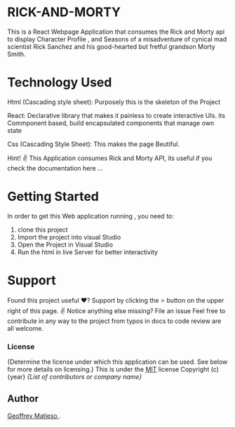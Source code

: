 # RICK-AND-MORTY
This is a React Webpage Application that consumes the Rick and Morty api to display  Character Profile , and Seasons  of a misadventure of cynical mad scientist Rick Sanchez and his good-hearted but fretful grandson Morty Smith.
# Technology Used

Html (Cascading style sheet): Purposely this is the skeleton of the Project

React: Declarative library that makes it painless to create interactive UIs. its Commponent based, build encapsulated components that manage own state

Css (Cascading Style Sheet): This makes the page Beutiful.

Hint! ✌️ This Application consumes Rick and Morty API, its useful if you check the documentation here ...

# Getting Started
In order to get this Web  application  running , you need to:

1. clone this project
2. Import the project into visual Studio
3. Open the Project in Visual Studio 
4. Run the html in live Server for  better interactivity




# Support
Found this project useful ❤️? Support by clicking the ⭐️ button on the upper right of this page. ✌️
Notice anything else missing? File an issue
Feel free to contribute in any way to the project from typos in docs to code review are all welcome.

### License
{Determine the license under which this application can be used.  See below for more details on licensing.}
This is under the [MIT](LICENSE) license
Copyright (c) {year} *{List of contributors or company name}*

## Author 
[Geoffrey Matieso ](https://github.com/Gmatieso).
